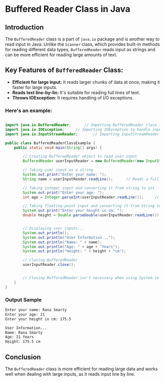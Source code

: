 # Buffered Reader Class in Java

## Introduction
The `BufferedReader` class is a part of `java.io` package and is another way to read input in Java. Unlike the `Scanner` class, which provides built-in methods for reading different data types, `BufferedReader` reads input as strings and can be more efficient for reading large amounts of text.

## Key Features of `BufferedReader` Class: 

-  **Efficient for large input:** It reads larger chunks of data at once, making it faster for large inputs.
- **Reads text line-by-lin:** It's suitable for reading full lines of text.
- **Throws IOException:** It requires handling of I/O exceptions.

### Here's an example:

```java

import java.io.BufferedReader;      // Importing BufferedReader class for input
import java.io.IOException;     // Importing IOException to handle input errors
import java.io.InputStreamReader;       // Importing InputStreamReader to read input stream

public class BufferedReaderClassExample {
    public static void main(String[] args) {

        // Creating BufferedReader object to read user input
        BufferedReader userInputReader = new BufferedReader(new InputStreamReader(System.in));

        // Taking user input as a string
        System.out.print("Enter your name: ");
        String name = userInputReader.readLine();      // Reads a full line of text input

        // Taking integer input and converting it from string to int
        System.out.print("Enter your age: ");
        int age = Integer.parseInt(userInputReader.readLine());     // Reads input and parses it as an integer

        // Taking floating-point input and converting it from String to double
        System.out.print("Enter your height in cm: ");
        double height = Double.parseDouble(userInputReader.readLine());        // Reads input and parses it as a double


        // Displaying user inputs...
        System.out.println();
        System.out.println("User Information...");
        System.out.println("Name: " + name);
        System.out.println("Age: " + age + "Years");
        System.out.println("Height: " + height + "cm");

        // Closing BufferedReader
        userInputReader.close();


        // Closing BufferedReader isn't necessary when using System.in
    }
}
```
### Output Sample

```bash
Enter your name: Rana Smarty
Enter your age: 21
Enter your height in cm: 175.5

User Information...
Name: Rana Smarty
Age: 21 Years
Height: 175.5 cm
```

## Conclusion 

The `BufferedReader` class is more efficient for reading large data and works well when dealing with large inputs, as it reads input line by line.  